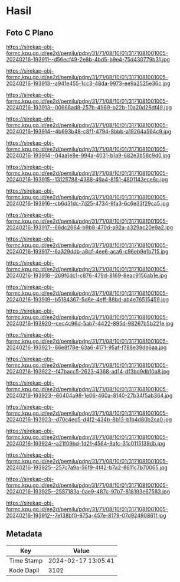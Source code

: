 # Hasil

## Foto C Plano

https://sirekap-obj-formc.kpu.go.id/ee2d/pemilu/pdpr/31/71/08/10/01/3171081001005-20240216-193911--d56ecf49-2e8b-4bd5-b9e4-75d430779b31.jpg

https://sirekap-obj-formc.kpu.go.id/ee2d/pemilu/pdpr/31/71/08/10/01/3171081001005-20240216-193913--a941e455-1cc3-48da-9973-ee9a2525e36c.jpg

https://sirekap-obj-formc.kpu.go.id/ee2d/pemilu/pdpr/31/71/08/10/01/3171081001005-20240216-193913--00668ad8-257b-4989-b22b-10a20d28df49.jpg

https://sirekap-obj-formc.kpu.go.id/ee2d/pemilu/pdpr/31/71/08/10/01/3171081001005-20240216-193914--4b693b48-c8f1-4794-8bbb-a19264a564c9.jpg

https://sirekap-obj-formc.kpu.go.id/ee2d/pemilu/pdpr/31/71/08/10/01/3171081001005-20240216-193914--04aa1e8e-994a-4031-b1a9-682e3b58c9d0.jpg

https://sirekap-obj-formc.kpu.go.id/ee2d/pemilu/pdpr/31/71/08/10/01/3171081001005-20240216-193915--13125788-4388-49a4-8151-4801143ece6c.jpg

https://sirekap-obj-formc.kpu.go.id/ee2d/pemilu/pdpr/31/71/08/10/01/3171081001005-20240216-193916--cb6d31dc-7d25-4734-9fa3-6c6e33f29ca5.jpg

https://sirekap-obj-formc.kpu.go.id/ee2d/pemilu/pdpr/31/71/08/10/01/3171081001005-20240216-193917--66dc2664-b9b8-470d-a92a-a329ac20e9a2.jpg

https://sirekap-obj-formc.kpu.go.id/ee2d/pemilu/pdpr/31/71/08/10/01/3171081001005-20240216-193917--6a329ddb-a8cf-4ee6-aca6-c96eb9e1b715.jpg

https://sirekap-obj-formc.kpu.go.id/ee2d/pemilu/pdpr/31/71/08/10/01/3171081001005-20240216-193918--269f6dc1-c876-479d-8169-8eac9156ab1e.jpg

https://sirekap-obj-formc.kpu.go.id/ee2d/pemilu/pdpr/31/71/08/10/01/3171081001005-20240216-193919--b5184367-5d6e-4eff-88bd-ab4e76515459.jpg

https://sirekap-obj-formc.kpu.go.id/ee2d/pemilu/pdpr/31/71/08/10/01/3171081001005-20240216-193920--cec4c96d-5ab7-4422-895d-98267b5b221e.jpg

https://sirekap-obj-formc.kpu.go.id/ee2d/pemilu/pdpr/31/71/08/10/01/3171081001005-20240216-193921--86e8f78e-63a6-4171-95af-f788e39db6aa.jpg

https://sirekap-obj-formc.kpu.go.id/ee2d/pemilu/pdpr/31/71/08/10/01/3171081001005-20240216-193922--f47bacc5-2623-4368-ad14-df3bd9db10a8.jpg

https://sirekap-obj-formc.kpu.go.id/ee2d/pemilu/pdpr/31/71/08/10/01/3171081001005-20240216-193923--80404a98-1e06-460a-8140-27b34f5ab364.jpg

https://sirekap-obj-formc.kpu.go.id/ee2d/pemilu/pdpr/31/71/08/10/01/3171081001005-20240216-193923--d70c4ed5-d4f2-434b-8b13-b1b4d80b2ca0.jpg

https://sirekap-obj-formc.kpu.go.id/ee2d/pemilu/pdpr/31/71/08/10/01/3171081001005-20240216-193924--a21f09bd-1d21-4564-9afc-31c0115139db.jpg

https://sirekap-obj-formc.kpu.go.id/ee2d/pemilu/pdpr/31/71/08/10/01/3171081001005-20240216-193925--257c7a9a-56f9-4f42-b7a2-8611c7b70065.jpg

https://sirekap-obj-formc.kpu.go.id/ee2d/pemilu/pdpr/31/71/08/10/01/3171081001005-20240216-193925--2587183a-0ae9-487c-97b7-818193e67583.jpg

https://sirekap-obj-formc.kpu.go.id/ee2d/pemilu/pdpr/31/71/08/10/01/3171081001005-20240216-193912--7e138bf0-975a-457e-8179-07d92490861f.jpg


## Metadata

| Key        | Value               |
| ---------- | ------------------- |
| Time Stamp | 2024-02-17 13:05:41 |
| Kode Dapil | 3102                |



